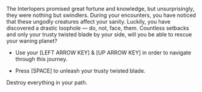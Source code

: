 The Interlopers promised great fortune and knowledge, but unsurprisingly, they were nothing but swindlers. During your encounters, you have noticed that these ungodly creatures affect your sanity. Luckily, you have discovered a drastic loophole — do, not, face, them. Countless setbacks and only your trusty twisted blade by your side, will you be able to rescue your waning planet?

- Use your [LEFT ARROW KEY] & [UP ARROW KEY] in order to navigate through this journey.

- Press [SPACE] to unleash your trusty twisted blade.

Destroy everything in your path.